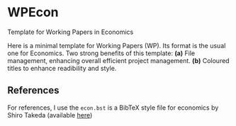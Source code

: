 # WPEcon
Template for Working Papers in Economics


Here is a minimal template for Working Papers (WP). Its format is the usual one for Economics. Two strong benefits of this template: 
**(a)** File management, enhancing overall efficient project management. 
**(b)** Coloured titles to enhance readibility and style.


## References
For references, I use the `econ.bst` is a BibTeX style file for economics by Shiro Takeda (available [here](https://github.com/ShiroTakeda/econ-bst))
